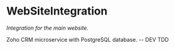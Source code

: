 # WebSiteIntegration

_Integration for the main website._

Zoho CRM microservice with PostgreSQL database. -- DEV TDD
